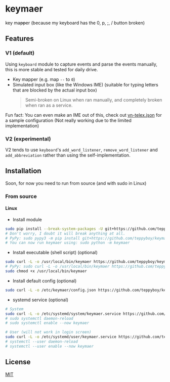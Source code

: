 # keymaer

key ma<del>pp</del>er (because my keyboard has the 0, p, ;, / button broken)

## Features

### V1 (default)

Using `keyboard` module to capture events and parse the events manually, this is more stable and tested for daily drive.

+ Key mapper (e.g. map `--` to `0`)
+ Simulated input box (like the Windows IME) (suitable for typing letters that are blocked by the actual input box)
    > Semi-broken on Linux when ran manually, and completely broken when ran as a service.

Fun fact: You can even make an IME out of this, check out [vn-telex.json](misc/vn-telex.json)
for a sample configuration (Not really working due to the limited implementation)

### V2 (experimental)

V2 tends to use `keyboard`'s `add_word_listener`, `remove_word_listener` and `add_abbreviation`
rather than using the self-implementation.

## Installation

Soon, for now you need to run from source (and with sudo in Linux)

### From source

#### Linux

+ Install module

```bash
sudo pip install --break-system-packages -U git+https://github.com/teppyboy/keymaer
# Don't worry, I doubt it will break anything at all.
# PyPy: sudo pypy3 -m pip install git+https://github.com/teppyboy/keymaer
# You can now run keymaer using: sudo python -m keymaer
```
+ Install executable (shell script) (optional)

```bash
sudo curl -L -o /usr/local/bin/keymaer https://github.com/teppyboy/keymaer/raw/master/misc/keymaer 
# PyPy: sudo curl -L -o /usr/local/bin/keymaer https://github.com/teppyboy/keymaer/raw/master/misc/keymaer-pypy
sudo chmod +x /usr/local/bin/keymaer
```

+ Install default config (optional)

```bash
sudo curl -L -o /etc/keymaer/config.json https://github.com/teppyboy/keymaer/raw/master/config.json 
```

+ systemd service (optional)
  
```bash
# System
sudo curl -L -o /etc/systemd/system/keymaer.service https://github.com/teppyboy/keymaer/raw/master/misc/keymaer-system.service
# sudo systemctl daemon-reload
# sudo systemctl enable --now keymaer

# User (will not work in login screen)
sudo curl -L -o /etc/systemd/user/keymaer.service https://github.com/teppyboy/keymaer/raw/master/misc/keymaer.service
# systemctl --user daemon-reload
# systemctl --user enable --now keymaer
```

## License

[MIT](LICENSE)
